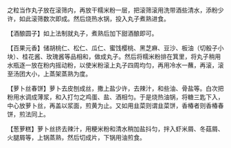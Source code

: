之粒当作丸子放在滚筛内，再放干糯米粉一层，把滚筛滚用洗带酒些清水，添粉少许，如此滚筛数次即成。然后烧热水锅，投入丸子煮熟进食。

【酒酿圆子】如上法制就丸子，煮熟后加下甜酒酿即可。

【百果元香】储胡桃仁、松仁、瓜仁、蜜饯樱桃、黑芝麻、豆沙、板油（切骰子小块）、桂花酱、玫瑰酱等品相和，做成丸子。然后将糯米粉排在箕里，将丸子稍用水瓶逐一放在粉内摇动粉，以使米粉滚上丸子四周均匀，再用冷水一蘸，再滚，滚至汤团大小，上蒸架蒸熟为度。

【萝卜丝春饼】萝卜去皮刨成丝，撒上盐少许，去辣汁，和些油、骨盐等。白次把粉用水调成薄浆，和入打匀之鸡蛋、盐、酒相匀。于是烧热油锅，将糖三匙下入，中心放萝卜丝，再盖以浆面，煎黄为止。又如用韭菜则谓韭菜饼，香椿者则香椿春饼，煎法同上。

【葱萝糕】萝卜丝挤去辣汁，用粳米粉和清水稍加盐抖匀，拌入虾米屑、冬菇屑、火腿屑等，上锅蒸熟，然后切成片，下锅用油煎食。